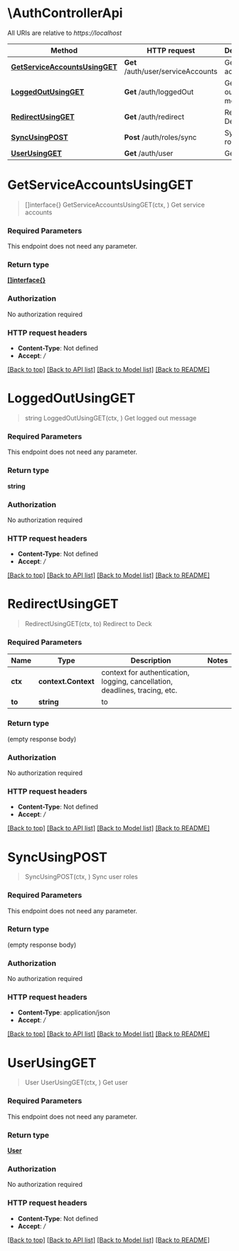 # \AuthControllerApi

All URIs are relative to *https://localhost*

Method | HTTP request | Description
------------- | ------------- | -------------
[**GetServiceAccountsUsingGET**](AuthControllerApi.md#GetServiceAccountsUsingGET) | **Get** /auth/user/serviceAccounts | Get service accounts
[**LoggedOutUsingGET**](AuthControllerApi.md#LoggedOutUsingGET) | **Get** /auth/loggedOut | Get logged out message
[**RedirectUsingGET**](AuthControllerApi.md#RedirectUsingGET) | **Get** /auth/redirect | Redirect to Deck
[**SyncUsingPOST**](AuthControllerApi.md#SyncUsingPOST) | **Post** /auth/roles/sync | Sync user roles
[**UserUsingGET**](AuthControllerApi.md#UserUsingGET) | **Get** /auth/user | Get user


# **GetServiceAccountsUsingGET**
> []interface{} GetServiceAccountsUsingGET(ctx, )
Get service accounts

### Required Parameters
This endpoint does not need any parameter.

### Return type

[**[]interface{}**](interface{}.md)

### Authorization

No authorization required

### HTTP request headers

 - **Content-Type**: Not defined
 - **Accept**: */*

[[Back to top]](#) [[Back to API list]](../README.md#documentation-for-api-endpoints) [[Back to Model list]](../README.md#documentation-for-models) [[Back to README]](../README.md)

# **LoggedOutUsingGET**
> string LoggedOutUsingGET(ctx, )
Get logged out message

### Required Parameters
This endpoint does not need any parameter.

### Return type

**string**

### Authorization

No authorization required

### HTTP request headers

 - **Content-Type**: Not defined
 - **Accept**: */*

[[Back to top]](#) [[Back to API list]](../README.md#documentation-for-api-endpoints) [[Back to Model list]](../README.md#documentation-for-models) [[Back to README]](../README.md)

# **RedirectUsingGET**
> RedirectUsingGET(ctx, to)
Redirect to Deck

### Required Parameters

Name | Type | Description  | Notes
------------- | ------------- | ------------- | -------------
 **ctx** | **context.Context** | context for authentication, logging, cancellation, deadlines, tracing, etc.
  **to** | **string**| to | 

### Return type

 (empty response body)

### Authorization

No authorization required

### HTTP request headers

 - **Content-Type**: Not defined
 - **Accept**: */*

[[Back to top]](#) [[Back to API list]](../README.md#documentation-for-api-endpoints) [[Back to Model list]](../README.md#documentation-for-models) [[Back to README]](../README.md)

# **SyncUsingPOST**
> SyncUsingPOST(ctx, )
Sync user roles

### Required Parameters
This endpoint does not need any parameter.

### Return type

 (empty response body)

### Authorization

No authorization required

### HTTP request headers

 - **Content-Type**: application/json
 - **Accept**: */*

[[Back to top]](#) [[Back to API list]](../README.md#documentation-for-api-endpoints) [[Back to Model list]](../README.md#documentation-for-models) [[Back to README]](../README.md)

# **UserUsingGET**
> User UserUsingGET(ctx, )
Get user

### Required Parameters
This endpoint does not need any parameter.

### Return type

[**User**](User.md)

### Authorization

No authorization required

### HTTP request headers

 - **Content-Type**: Not defined
 - **Accept**: */*

[[Back to top]](#) [[Back to API list]](../README.md#documentation-for-api-endpoints) [[Back to Model list]](../README.md#documentation-for-models) [[Back to README]](../README.md)

